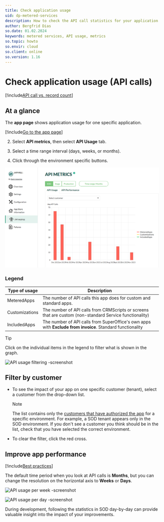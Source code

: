 ```yaml
---
title: Check application usage
uid: dp-metered-services
description: How to check the API call statistics for your application and monitor metered services.
author: Bergfrid Dias
so.date: 01.02.2024
keywords: metered services, API usage, metrics
so.topic: howto
so.envir: cloud
so.client: online
so.version: 1.16
---
```


# Check application usage (API calls)

[!include[API call vs. record count](includes/def-metrics.md)]

## At a glance

The **app page** shows application usage for one specific application.

<!-- markdownlint-disable MD029 -->
[!include[Go to the app page](../includes/go-to-app-page.md)]
<!-- List starts in the include. Next line MUST be 2. -->

2. Select **API metrics**, then select **API Usage** tab.

3. Select a time range interval (days, weeks, or months).

4. Click through the environment specific buttons.
<!-- markdownlint-restore -->

![API usage overview in SuperOffice developer portal -screenshot][img1]

### Legend

| Type of usage | Description |
|---|---|
| MeteredApps | The number of API calls this app does for custom and standard apps. |
| Customizations | The number of API calls from CRMScripts or screens that are custom (non-standard Service functionality) |
| IncludedApps | The number of API calls from SuperOffice's own apps with **Exclude from invoice**. Standard functionality |

> [!TIP]
> Click on the individual items in the legend to filter what is shown in the graph.

![API usage filtering -screenshot][img4]

## Filter by customer

* To see the impact of your app on one specific customer (tenant), select a customer from the drop-down list.

    > [!NOTE]
    > The list contains only the [customers that have authorized the app][1] for a specific environment. For example, a SOD tenant appears only in the SOD environment. If you don't see a customer you think should be in the list, check that you have selected the correct environment.

* To clear the filter, click the red cross.

## Improve app performance

[!include[Best practices](includes/improve-performance.md)]

The default time period when you look at API calls is **Months**, but you can change the resolution on the horizontal axis to **Weeks** or **Days**.

![API usage per week -screenshot][img2]

![API usage per day -screenshot][img3]

During development, following the statistics in SOD day-by-day can provide valuable insight into the impact of your improvements.

<!-- Referenced links -->
[1]: customers.md

<!-- Referenced images -->
[img1]: media/usage.png
[img2]: media/usage-days.png
[img3]: media/usage-weeks.png
[img4]: media/usage-filter.png
